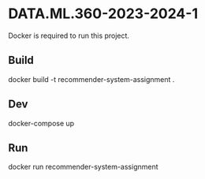# DATA.ML.360-2023-2024-1

Docker is required to run this project.

## Build
docker build -t recommender-system-assignment .

## Dev
docker-compose up

## Run
docker run recommender-system-assignment

